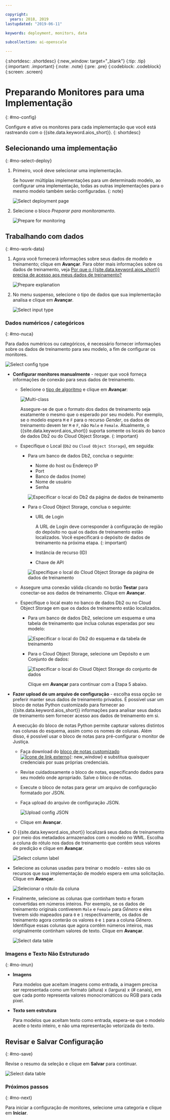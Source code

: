 ```yaml
---

copyright:
  years: 2018, 2019
lastupdated: "2019-06-11"

keywords: deployment, monitors, data

subcollection: ai-openscale

---
```


{:shortdesc: .shortdesc}
{:new_window: target="_blank"}
{:tip: .tip}
{:important: .important}
{:note: .note}
{:pre: .pre}
{:codeblock: .codeblock}
{:screen: .screen}

# Preparando Monitores para uma Implementação
{: #mo-config}

Configure e ative os monitores para cada implementação que você está rastreando com o {{site.data.keyword.aios_short}}.
{: shortdesc}

## Selecionando uma implementação
{: #mo-select-deploy}

1.  Primeiro, você deve selecionar uma implementação.

    Se houver múltiplas implementações para um determinado modelo, ao configurar uma implementação, todas as outras implementações para o mesmo modelo também serão configuradas.
    {: note}

    ![Select deployment page](images/config-select-deploy.png)

1.  Selecione o bloco *Preparar para monitoramento*.

    ![Prepare for monitoring](images/config-prep-monitor.png)

## Trabalhando com dados
{: #mo-work-data}

1.  Agora você fornecerá informações sobre seus dados de modelo e treinamento; clique em **Avançar**. Para
obter mais informações sobre os dados de treinamento, veja [Por que o {{site.data.keyword.aios_short}} precisa de acesso aos meus dados de treinamento?](/docs/services/ai-openscale?topic=ai-openscale-trainingdata#trainingdata)

    ![Prepare explanation](images/config-what-monitor.png)

1.  No menu suspenso, selecione o tipo de dados que sua implementação analisa e clique em **Avançar**.

    ![Select input type](images/config-input-monitor.png)

### Dados numéricos / categóricos
{: #mo-nuca}

Para dados numéricos ou categóricos, é necessário fornecer informações sobre os dados de treinamento para seu modelo, a fim de configurar os monitores.

  ![Select config type](images/config-manual-monitor.png)

- **Configurar monitores manualmente** - requer que você forneça informações de conexão para seus dados de treinamento.

    - Selecione o [tipo de algoritmo](/docs/services/ai-openscale?topic=ai-openscale-acc-monitor#acc-understand) e clique em **Avançar**:

      ![Multi-class](images/multiclass.png)

      Assegure-se de que o formato dos dados de treinamento seja exatamente o mesmo que o esperado por seu modelo. Por exemplo, se o modelo espera `M` e `F` para o recurso *Gender*, os dados de treinamento devem ter `M` e `F`, não `Male` e `Female`. Atualmente, o {{site.data.keyword.aios_short}} suporta somente os locais do banco de dados Db2 ou do Cloud Object Storage.
        {: important}

    - Especifique o Local (`Db2` ou `Cloud Object Storage`), em seguida:

        - Para um banco de dados Db2, conclua o seguinte:

            - Nome do host ou Endereço IP
            - Port
            - Banco de dados (nome)
            - Nome de usuário
            - Senha

            ![Especificar o local do Db2 da página de dados de treinamento](images/config-train-db2-monitor.png)

        - Para o Cloud Object Storage, conclua o seguinte:

            - URL de Login

              A URL de Login deve corresponder à configuração de região do depósito no qual os dados de treinamento estão localizados. Você especificará o depósito de dados de treinamento na próxima etapa.
              {: important}

            - Instância de recurso (ID)
            - Chave de API

            ![Especifique o local do Cloud Object Storage da página de dados de treinamento](images/config-train-cos-monitor.png)

    - Assegure uma conexão válida clicando no botão **Testar** para conectar-se aos dados de treinamento. Clique em **Avançar**.

    - Especifique o local exato no banco de dados Db2 ou no Cloud Object Storage em que os dados de treinamento estão localizados.

        - Para um banco de dados Db2, selecione um esquema e uma tabela de treinamento que inclua colunas esperadas por seu modelo:

          ![Especificar o local do Db2 do esquema e da tabela de treinamento](images/fair-config-table-db2.png)

        - Para o Cloud Object Storage, selecione um Depósito e um Conjunto de dados:

          ![Especificar o local do Cloud Object Storage do conjunto de dados](images/fair-config-dset-cos.png)

          Clique em **Avançar** para continuar com a Etapa 5 abaixo.

- **Fazer upload de um arquivo de configuração** - escolha essa opção se preferir manter seus dados de treinamento privados. É possível usar um bloco de notas Python customizado para fornecer ao {{site.data.keyword.aios_short}} informações para analisar seus dados de treinamento sem fornecer acesso aos dados de treinamento em si.

  A execução do bloco de notas Python permite capturar valores distintos nas colunas do esquema, assim como os nomes de colunas. Além disso, é possível usar o bloco de notas para pré-configurar o monitor de Justiça.

    - Faça download do [bloco de notas customizado ![Ícone de link externo](../../icons/launch-glyph.svg "Ícone de link externo")](https://github.com/IBM-Watson/aios-data-distribution/blob/master/training_statistics_notebook.ipynb){: new_window} e substitua quaisquer credenciais por suas próprias credenciais.

    - Revise cuidadosamente o bloco de notas, especificando dados para seu modelo onde apropriado. Salve o bloco de notas.

    - Execute o bloco de notas para gerar um arquivo de configuração formatado por JSON.

    - Faça upload do arquivo de configuração JSON.

        ![Upload config JSON](images/config-json-monitor.png)

    - Clique em **Avançar**.

- O {{site.data.keyword.aios_short}} localizará seus dados de treinamento por meio dos metadados armazenados com o modelo no WML. Escolha a coluna do rótulo nos dados de treinamento que contêm seus valores de predição e clique em **Avançar**.

  ![Select column label](images/fair-config-column.png)

- Selecione as colunas usadas para treinar o modelo - estes são os recursos que sua implementação de modelo espera em uma solicitação. Clique em **Avançar**.

    ![Selecionar o rótulo da coluna](images/explain-select-column.png)

- Finalmente, selecione as colunas que continham texto e foram convertidas em números inteiros. Por exemplo, se os dados de treinamento originais contiverem `Male` e `Female` para *Gênero* e eles tiverem sido mapeados para `0` e `1` respectivamente, os dados de treinamento agora conterão os valores `0` e `1` para a coluna *Gênero*. Identifique essas colunas que agora contêm números inteiros, mas originalmente continham valores de texto. Clique em **Avançar**.

    ![Select data table](images/explain-text-column.png)

### Imagens e Texto Não Estruturado
{: #mo-imun}

- **Imagens**

  Para modelos que aceitam imagens como entrada, a imagem precisa ser representada como um formato (altura) x (largura) x (# canais), em que cada ponto representa valores monocromáticos ou RGB para cada pixel.

- **Texto sem estrutura**

   Para modelos que aceitam texto como entrada, espera-se que o modelo aceite o texto inteiro, e não uma representação vetorizada do texto.

## Revisar e Salvar Configuração
{: #mo-save}

Revise o resumo da seleção e clique em **Salvar** para continuar.

  ![Select data table](images/config-summary-monitor.png)

### Próximos passos
{: #mo-next}

Para iniciar a configuração de monitores, selecione uma categoria e clique em **Iniciar**.
